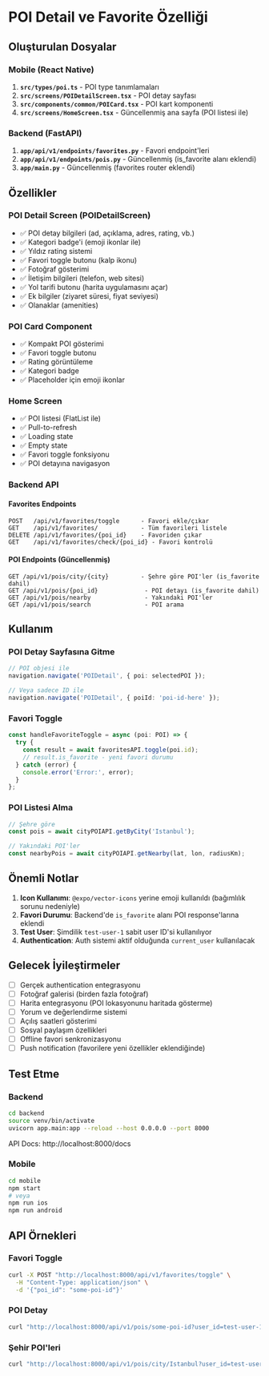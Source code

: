 # POI Detail ve Favorite Özelliği

## Oluşturulan Dosyalar

### Mobile (React Native)

1. **`src/types/poi.ts`** - POI type tanımlamaları
2. **`src/screens/POIDetailScreen.tsx`** - POI detay sayfası
3. **`src/components/common/POICard.tsx`** - POI kart komponenti
4. **`src/screens/HomeScreen.tsx`** - Güncellenmiş ana sayfa (POI listesi ile)

### Backend (FastAPI)

1. **`app/api/v1/endpoints/favorites.py`** - Favori endpoint'leri
2. **`app/api/v1/endpoints/pois.py`** - Güncellenmiş (is_favorite alanı eklendi)
3. **`app/main.py`** - Güncellenmiş (favorites router eklendi)

## Özellikler

### POI Detail Screen (POIDetailScreen)
- ✅ POI detay bilgileri (ad, açıklama, adres, rating, vb.)
- ✅ Kategori badge'i (emoji ikonlar ile)
- ✅ Yıldız rating sistemi
- ✅ Favori toggle butonu (kalp ikonu)
- ✅ Fotoğraf gösterimi
- ✅ İletişim bilgileri (telefon, web sitesi)
- ✅ Yol tarifi butonu (harita uygulamasını açar)
- ✅ Ek bilgiler (ziyaret süresi, fiyat seviyesi)
- ✅ Olanaklar (amenities)

### POI Card Component
- ✅ Kompakt POI gösterimi
- ✅ Favori toggle butonu
- ✅ Rating görüntüleme
- ✅ Kategori badge
- ✅ Placeholder için emoji ikonlar

### Home Screen
- ✅ POI listesi (FlatList ile)
- ✅ Pull-to-refresh
- ✅ Loading state
- ✅ Empty state
- ✅ Favori toggle fonksiyonu
- ✅ POI detayına navigasyon

### Backend API

#### Favorites Endpoints
```
POST   /api/v1/favorites/toggle      - Favori ekle/çıkar
GET    /api/v1/favorites/            - Tüm favorileri listele
DELETE /api/v1/favorites/{poi_id}    - Favoriden çıkar
GET    /api/v1/favorites/check/{poi_id} - Favori kontrolü
```

#### POI Endpoints (Güncellenmiş)
```
GET /api/v1/pois/city/{city}         - Şehre göre POI'ler (is_favorite dahil)
GET /api/v1/pois/{poi_id}             - POI detayı (is_favorite dahil)
GET /api/v1/pois/nearby               - Yakındaki POI'ler
GET /api/v1/pois/search               - POI arama
```

## Kullanım

### POI Detay Sayfasına Gitme

```typescript
// POI objesi ile
navigation.navigate('POIDetail', { poi: selectedPOI });

// Veya sadece ID ile
navigation.navigate('POIDetail', { poiId: 'poi-id-here' });
```

### Favori Toggle

```typescript
const handleFavoriteToggle = async (poi: POI) => {
  try {
    const result = await favoritesAPI.toggle(poi.id);
    // result.is_favorite - yeni favori durumu
  } catch (error) {
    console.error('Error:', error);
  }
};
```

### POI Listesi Alma

```typescript
// Şehre göre
const pois = await cityPOIAPI.getByCity('Istanbul');

// Yakındaki POI'ler
const nearbyPois = await cityPOIAPI.getNearby(lat, lon, radiusKm);
```

## Önemli Notlar

1. **Icon Kullanımı**: `@expo/vector-icons` yerine emoji kullanıldı (bağımlılık sorunu nedeniyle)
2. **Favori Durumu**: Backend'de `is_favorite` alanı POI response'larına eklendi
3. **Test User**: Şimdilik `test-user-1` sabit user ID'si kullanılıyor
4. **Authentication**: Auth sistemi aktif olduğunda `current_user` kullanılacak

## Gelecek İyileştirmeler

- [ ] Gerçek authentication entegrasyonu
- [ ] Fotoğraf galerisi (birden fazla fotoğraf)
- [ ] Harita entegrasyonu (POI lokasyonunu haritada gösterme)
- [ ] Yorum ve değerlendirme sistemi
- [ ] Açılış saatleri gösterimi
- [ ] Sosyal paylaşım özellikleri
- [ ] Offline favori senkronizasyonu
- [ ] Push notification (favorilere yeni özellikler eklendiğinde)

## Test Etme

### Backend
```bash
cd backend
source venv/bin/activate
uvicorn app.main:app --reload --host 0.0.0.0 --port 8000
```

API Docs: http://localhost:8000/docs

### Mobile
```bash
cd mobile
npm start
# veya
npm run ios
npm run android
```

## API Örnekleri

### Favori Toggle
```bash
curl -X POST "http://localhost:8000/api/v1/favorites/toggle" \
  -H "Content-Type: application/json" \
  -d '{"poi_id": "some-poi-id"}'
```

### POI Detay
```bash
curl "http://localhost:8000/api/v1/pois/some-poi-id?user_id=test-user-1"
```

### Şehir POI'leri
```bash
curl "http://localhost:8000/api/v1/pois/city/Istanbul?user_id=test-user-1&limit=20"
```
